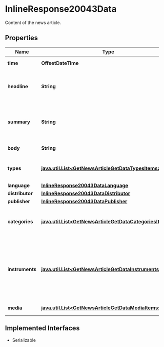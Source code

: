 

# InlineResponse20043Data

Content of the news article.

## Properties

Name | Type | Description | Notes
------------ | ------------- | ------------- | -------------
**time** | **OffsetDateTime** | Date and time of the news article. |  [optional]
**headline** | **String** | Headline of the news article represented as text with HTML entity encoding but without HTML tags. |  [optional]
**summary** | **String** | Textual summary of the body of the news article or &#x60;null&#x60; if no summary was provided by the news article distributor. |  [optional]
**body** | **String** | Text body of the news article. |  [optional]
**types** | [**java.util.List&lt;GetNewsArticleGetDataTypesItems&gt;**](GetNewsArticleGetDataTypesItems.md) | Types of news article. See endpoint &#x60;/news/article/type/list&#x60; for possible values. |  [optional]
**language** | [**InlineResponse20043DataLanguage**](InlineResponse20043DataLanguage.md) |  |  [optional]
**distributor** | [**InlineResponse20043DataDistributor**](InlineResponse20043DataDistributor.md) |  |  [optional]
**publisher** | [**InlineResponse20043DataPublisher**](InlineResponse20043DataPublisher.md) |  |  [optional]
**categories** | [**java.util.List&lt;GetNewsArticleGetDataCategoriesItems&gt;**](GetNewsArticleGetDataCategoriesItems.md) | Categories related to the news article. See endpoint &#x60;/category/list&#x60; for possible values. |  [optional]
**instruments** | [**java.util.List&lt;GetNewsArticleGetDataInstrumentsItems&gt;**](GetNewsArticleGetDataInstrumentsItems.md) | Set of stock instruments related to the article. The set is not updated in the course of corporate actions, e.g. when the related company obtains a new instrument after a spin-off. |  [optional]
**media** | [**java.util.List&lt;GetNewsArticleGetDataMediaItems&gt;**](GetNewsArticleGetDataMediaItems.md) | List of media elements of the news article. |  [optional]


## Implemented Interfaces

* Serializable


